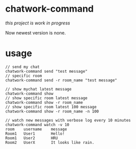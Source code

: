 # chatwork-command

*this project is work in progress*

Now newest version is none.

# usage

```
// send my chat
chatwork-command send "test message"
// specific room
chatwork-command send -r room_name "test message"

// show mychat latest message
chatwork-command show
// show specific room latest message
chatwork-command show -r room_name
// show specific room latest 100 message
chatwork-command show -r room_name -n 100

// watch new messages with verbose log every 10 minutes
chatwork-command watch -v 10 
room    username    message
Room1   User1       Hello!
Room1   User2       HRU
Room2   UserX       It looks like rain.  
```
